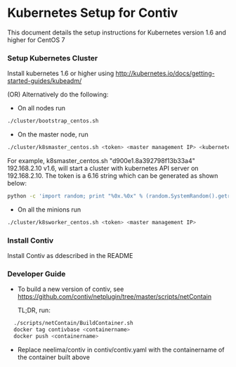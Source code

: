 # Kubernetes Setup for Contiv

This document details the setup instructions for Kubernetes version 1.6 and higher for CentOS 7

### Setup Kubernetes Cluster
Install kubernetes 1.6 or higher using http://kubernetes.io/docs/getting-started-guides/kubeadm/

(OR) Alternatively do the following:
* On all nodes run 

```sh
./cluster/bootstrap_centos.sh
```

* On the master node, run 

```sh
./cluster/k8smaster_centos.sh <token> <master management IP> <kubernetes version>
```
For example, k8smaster_centos.sh "d900e1.8a392798f13b33a4" 192.168.2.10 v1.6, will start a cluster with kubernetes API server on 192.168.2.10. The token is a 6.16 string which can be generated as shown below:
```sh
python -c 'import random; print "%0x.%0x" % (random.SystemRandom().getrandbits(3*8), random.SystemRandom().getrandbits(8*8))' 

```
        
* On all the minions run 

```sh
./cluster/k8sworker_centos.sh <token> <master management IP>
```
### Install Contiv

Install Contiv as ddescribed in the README

### Developer Guide

* To build a new version of contiv, see https://github.com/contiv/netplugin/tree/master/scripts/netContain
  
  TL;DR, run:
```sh
  ./scripts/netContain/BuildContainer.sh
  docker tag contivbase <containername>
  docker push <containername>
```
* Replace neelima/contiv in contiv/contiv.yaml with the containername of the container built above
